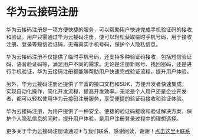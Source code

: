 # 华为云接码注册

华为云接码注册是一项方便快捷的服务，可以帮助用户快速完成手机验证码的接收和验证。用户只需通过华为云接码注册，便可以轻松获取临时手机号码，用于接收注册、登录等短信验证码，无需真实手机号码，保护个人隐私信息。

华为云接码注册不仅提供了临时手机号码，还支持多种验证码接收，包括短信验证码、语音验证码等，满足用户不同的需求。无论是注册新账号、找回密码，还是进行手机验证，华为云接码注册都能够帮助用户快速完成验证流程，提升用户体验。

另外，华为云接码注册还提供了丰富的接口文档和SDK，方便开发者快速集成，实现自动化操作，简化开发流程，提高开发效率。无论是个人用户还是企业开发者，都可以轻松使用华为云接码注册服务，享受便捷的验证码接收和验证体验。

华为云接码注册，为用户提供了一种安全、便捷的验证码接收和验证解决方案，保护个人隐私信息的同时，提升用户体验，是用户注册登录过程中的理想选择。

更多关于华为云接码注册请通过✈与我们联系，感谢阅读，谢谢！[点击这里✈联系](https://t.me/LM999bot)